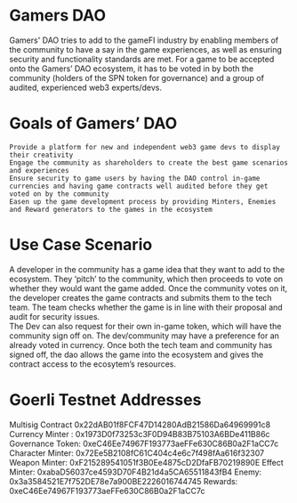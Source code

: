 # Gamers DAO
Gamers' DAO tries to add to the gameFI industry by enabling members of the community to have a say in the game experiences, as well as ensuring security and functionality standards are met. For a game to be accepted onto the Gamers’ DAO ecosystem, it has to be voted in by both the community (holders of the SPN token for governance) and a group of audited, experienced web3 experts/devs.

# Goals of Gamers’ DAO
```shell
Provide a platform for new and independent web3 game devs to display their creativity
Engage the community as shareholders to create the best game scenarios and experiences
Ensure security to game users by having the DAO control in-game currencies and having game contracts well audited before they get voted on by the community
Easen up the game development process by providing Minters, Enemies and Reward generators to the games in the ecosystem

```
# Use Case Scenario
A developer in the community has a game idea that they want to add to the ecosystem. They ‘pitch’ to the community, which then proceeds to vote on whether they would want the game added. 
Once the community votes on it, the developer creates the game contracts and submits them to the tech team. The team checks whether the game is in line with their proposal and audit for security issues.  
The Dev can also request for their own in-game token, which will have the community sign off on. The dev/community may have a preference for an already voted in currency.
Once both the tech team and community has signed off, the dao allows the game into the ecosystem and gives the contract access to the ecosytem’s resources.

# Goerli Testnet Addresses 
Multisig Contract  0x22dAB01f8FCF47D14280AdB21586Da64969991c8
Currency Minter : 0x1973D0f73253c3F0D94B83B75103A6BDe411B86c
Governance Token:  0xeC46Ee74967F193773aeFFe630C86B0a2F1aCC7c
Character Minter:  0x72Ee5B2108fC61C404c4e6c7f498fAa616f32307
Weapon Minter:  0xF215289541051f3B0Ee4875cD2DfaFB70219890E
Effect Minter:  0xabaD56037ce4593D70F4B21d4a5CA65511843fB4
Enemy:  0x3a3584521E7f752DE78e7a900BE2226016744745
Rewards:  0xeC46Ee74967F193773aeFFe630C86B0a2F1aCC7c

